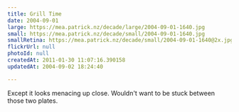```yaml
---
title: Grill Time
date: 2004-09-01
large: https://mea.patrick.nz/decade/large/2004-09-01-1640.jpg
small: https://mea.patrick.nz/decade/small/2004-09-01-1640.jpg
smallRetina: https://mea.patrick.nz/decade/small/2004-09-01-1640@2x.jpg
flickrUrl: null
photoId: null
createdAt: 2011-01-30 11:07:16.390158
updatedAt: 2004-09-02 18:24:40

---
```

Except it looks menacing up close. Wouldn't want to be stuck between those two plates.
